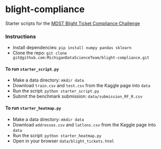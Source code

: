 # blight-compliance

Starter scripts for the [MDST Blight Ticket Compliance Challenge](https://inclass.kaggle.com/c/detroit-blight-ticket-compliance)

### Instructions

 - Install dependencies: `pip install numpy pandas sklearn`
 - Clone the repo: `git clone git@github.com:MichiganDataScienceTeam/blight-compliance.git`


#### To run `starter_script.py`

 - Make a data directory: `mkdir data`
 - Download `train.csv` and `test.csv` from the Kaggle page into `data`
 - Run the script: `python starter_script.py`
 - Submit the benchmark submission: `data/submission_RF_R.csv`

#### To run `starter_heatmap.py`

 - Make a data directory: `mkdir data`
 - Download `addresses.csv` and `latlons.csv` from the Kaggle page into `data`
 - Run the script: `python starter_heatmap.py`
 - Open in your browser `data/blight_tickets.html` 